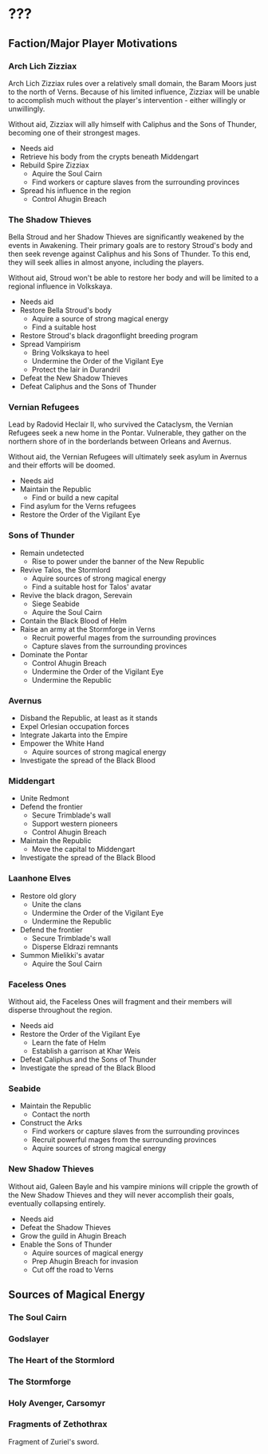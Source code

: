 # ???

## Faction/Major Player Motivations

### Arch Lich Zizziax
Arch Lich Zizziax rules over a relatively small domain, the Baram Moors just to the north of Verns. Because of his limited influence, Zizziax will be unable to accomplish much without the player's intervention - either willingly or unwillingly.

Without aid, Zizziax will ally himself with Caliphus and the Sons of Thunder, becoming one of their strongest mages.

* Needs aid
* Retrieve his body from the crypts beneath Middengart
* Rebuild Spire Zizziax
    * Aquire the Soul Cairn
    * Find workers or capture slaves from the surrounding provinces
* Spread his influence in the region
    * Control Ahugin Breach

### The Shadow Thieves
Bella Stroud and her Shadow Thieves are significantly weakened by the events in Awakening. Their primary goals are to restory Stroud's body and then seek revenge against Caliphus and his Sons of Thunder. To this end, they will seek allies in almost anyone, including the players.

Without aid, Stroud won't be able to restore her body and will be limited to a regional influence in Volkskaya.

* Needs aid
* Restore Bella Stroud's body
    * Aquire a source of strong magical energy
    * Find a suitable host
* Restore Stroud's black dragonflight breeding program
* Spread Vampirism
    * Bring Volkskaya to heel
    * Undermine the Order of the Vigilant Eye
    * Protect the lair in Durandril
* Defeat the New Shadow Thieves
* Defeat Caliphus and the Sons of Thunder

### Vernian Refugees
Lead by Radovid Heclair II, who survived the Cataclysm, the Vernian Refugees seek a new home in the Pontar. Vulnerable, they gather on the northern shore of <VERNS LAKE> in the borderlands between Orleans and Avernus.

Without aid, the Vernian Refugees will ultimately seek asylum in Avernus and their efforts will be doomed. 

* Needs aid
* Maintain the Republic
    * Find or build a new capital
* Find asylum for the Verns refugees
* Restore the Order of the Vigilant Eye

### Sons of Thunder
* Remain undetected
    * Rise to power under the banner of the New Republic
* Revive Talos, the Stormlord
    * Aquire sources of strong magical energy
    * Find a suitable host for Talos' avatar
* Revive the black dragon, Serevain
    * Siege Seabide
    * Aquire the Soul Cairn
* Contain the Black Blood of Helm
* Raise an army at the Stormforge in Verns
    * Recruit powerful mages from the surrounding provinces
    * Capture slaves from the surrounding provinces
* Dominate the Pontar
    * Control Ahugin Breach
    * Undermine the Order of the Vigilant Eye
    * Undermine the Republic

### Avernus
* Disband the Republic, at least as it stands
* Expel Orlesian occupation forces
* Integrate Jakarta into the Empire
* Empower the White Hand
    * Aquire sources of strong magical energy
* Investigate the spread of the Black Blood

### Middengart
* Unite Redmont
* Defend the frontier
    * Secure Trimblade's wall
    * Support western pioneers
    * Control Ahugin Breach
* Maintain the Republic
    * Move the capital to Middengart
* Investigate the spread of the Black Blood

### Laanhone Elves
* Restore old glory
    * Unite the clans
    * Undermine the Order of the Vigilant Eye
    * Undermine the Republic
* Defend the frontier
    * Secure Trimblade's wall
    * Disperse Eldrazi remnants
* Summon Mielikki's avatar
    * Aquire the Soul Cairn

### Faceless Ones
Without aid, the Faceless Ones will fragment and their members will disperse throughout the region.

* Needs aid
* Restore the Order of the Vigilant Eye
    * Learn the fate of Helm
    * Establish a garrison at Khar Weis
* Defeat Caliphus and the Sons of Thunder
* Investigate the spread of the Black Blood

### Seabide
* Maintain the Republic
    * Contact the north
* Construct the Arks
    * Find workers or capture slaves from the surrounding provinces
    * Recruit powerful mages from the surrounding provinces
    * Aquire sources of strong magical energy

### New Shadow Thieves
Without aid, Galeen Bayle and his vampire minions will cripple the growth of the New Shadow Thieves and they will never accomplish their goals, eventually collapsing entirely.

* Needs aid
* Defeat the Shadow Thieves
* Grow the guild in Ahugin Breach
* Enable the Sons of Thunder
    * Aquire sources of magical energy
    * Prep Ahugin Breach for invasion
    * Cut off the road to Verns

## Sources of Magical Energy

### The Soul Cairn

### Godslayer

### The Heart of the Stormlord

### The Stormforge

### Holy Avenger, Carsomyr

### Fragments of Zethothrax
Fragment of Zuriel's sword.